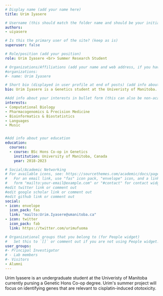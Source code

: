 ```yaml
---
# Display name (add your name here)
title: Urim Iyasere

# Username (this should match the folder name and should be your initial and surname)
authors:
- uiyasere

# Is this the primary user of the site? (keep as is)
superuser: false

# Role/position (add your position)
role: Urim Iyasere <br> Summer Research Student

# Organizations/Affiliations (add your name and web address, if you have one)
#organizations:
#- name: Urim Iyasere

# Short bio (displayed in user profile at end of posts) (add info about yourself)
bio: Urim Iyasere is a Genetics student at the Univeristy of Manitoba. 

#Add info about your interests in bullet form (this can also be non-academic) 
interests:
- Computational Biology
- Pharmacogenomics & Precision Medicine
- Bioinformatics & Biostatistics
- Languages
- Music


#Add info about your education 
education:
  courses:
  - course: BSc Hons Co-op in Genetics
    institution: University of Manitoba, Canada
    year: 2018-2023

# Social/Academic Networking
# For available icons, see: https://sourcethemes.com/academic/docs/page-builder/#icons
#   For an email link, use "fas" icon pack, "envelope" icon, and a link in the
#   form "mailto:your-email@example.com" or "#contact" for contact widget.
#edit twitter link or comment out
#edit google scholar link or comment out
#edit github link or comment out
social:
- icon: envelope
  icon_pack: fas
  link: "mailto:Urim.Iyasere@umanitoba.ca"
- icon: twitter
  icon_pack: fab
  link: https://twitter.com/urimufuoma

# Organizational groups that you belong to (for People widget)
#   Set this to `[]` or comment out if you are not using People widget.
user_groups:
#- Principal Investigator
# - Lab members
#- Visitors
- Alumni
---
```


Urim Iyasere is an undergraduate student at the Univeristy of Manitoba currently pursing a Genetic Hons Co-op degree. Urim's summer project will focus on identifying  genes that are relevant to cisplatin-induced ototoxicity.
